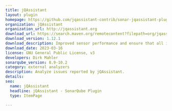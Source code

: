```yaml
---
title: jQAssistant
layout: plugin
homepage: https://github.com/jqassistant-contrib/sonar-jqassistant-plugin
organization: jQAssistant
organization_url: http://jqassistant.org
download_url: https://search.maven.org/remotecontent?filepath=org/jqassistant/contrib/sonarqube/sonar-jqassistant-plugin/1.12.1/sonar-jqassistant-plugin-1.12.1.jar
download_version: 1.12.1
download_description: Improved sensor performance and ensure that all issues that cannot be attached to a file are displayed on project level
download_date: 2023-03-16
license: GNU General Public License, v3
developers: Dirk Mahler
sonarqube_version: 8.9-10.2
category: external analyzers
description: Analyze issues reported by jQAssistant.
details: 
seo:
  name: jQAssistant
  headline: jQAssistant - SonarQube Plugin
  type: ItemPage

---
```

